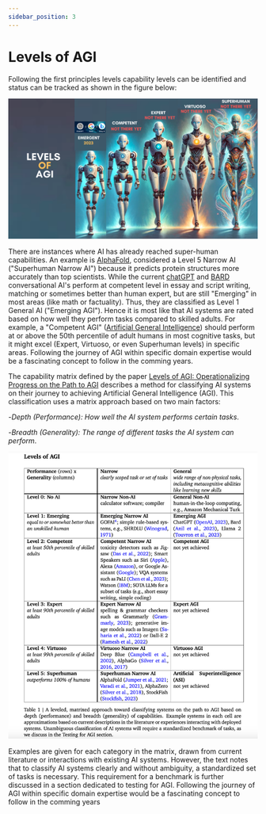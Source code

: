 ```yaml
---
sidebar_position: 3
---
```


# Levels of AGI




Following the first principles levels capability levels can be identified and status can be tracked as shown in the figure below:

![Capability Levels of AGI ](../../../static/img/meme/LevelsOfAGI.png 'AGI Capability Levels ')

There are instances where AI has already reached super-human capabilities. An example is [AlphaFold](https://alphafold.ebi.ac.uk/), considered a Level 5 Narrow AI ("Superhuman Narrow AI") because it predicts protein structures more accurately than top scientists. While the current [chatGPT](https://chat.openai.com/) and [BARD](https://bard.google.com/?utm_source=sem&utm_medium=paid-media&utm_campaign=q4enUS_sem7&gclid=CjwKCAiAvJarBhA1EiwAGgZl0LAA1YZ6HTMrTZ3u7_sRtJqk-o6OdsDcYWxW9kPY4U6a9aATK-5a5RoCYmUQAvD_BwE) conversational AI's perform at competent level in essay and script writing, matching or sometimes better than human expert, but are still "Emerging" in most areas (like math or factuality). Thus, they are classified as Level 1 General AI ("Emerging AGI").
Hence it is most like that AI systems are rated based on how well they perform tasks compared to skilled adults. For example, a "Competent AGI" ([Artificial General Intelligence](https://arxiv.org/pdf/2311.02462.pdf)) should perform at or above the 50th percentile of adult humans in most cognitive tasks, but it might excel (Expert, Virtuoso, or even Superhuman levels) in specific areas.
Following the journey of AGI within specific domain expertise would be a fascinating concept to follow in the comming years.

The capability matrix defined by the paper [Levels of AGI: Operationalizing Progress on the Path to AGI](https://arxiv.org/pdf/2311.02462.pdf) describes a method for classifying AI systems on their journey to achieving Artificial General Intelligence (AGI). This classification uses a matrix approach based on two main factors:

-*Depth (Performance): How well the AI system performs certain tasks*.

-*Breadth (Generality): The range of different tasks the AI system can perform*.

![Capability Matrix of AGI ](../../../static/img/meme/capabilityMatrix.png 'AGI Capability Matrix ')

Examples are given for each category in the matrix, drawn from current literature or interactions with existing AI systems. However, the text notes that to classify AI systems clearly and without ambiguity, a standardized set of tasks is necessary. This requirement for a benchmark is further discussed in a section dedicated to testing for AGI.
Following the journey of AGI within specific domain expertise would be a fascinating concept to follow in the comming years
